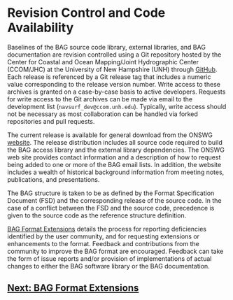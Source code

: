 # Revision Control and Code Availability

Baselines of the BAG source code library, external libraries, and BAG documentation are revision controlled using a Git repository hosted by the Center for Coastal and Ocean Mapping/Joint Hydrographic Center (CCOM/JHC) at the University of New Hampshire (UNH) through [GitHub](https://github.com/OpenNavigationSurface/BAG). Each  release is referenced by a Git release tag that includes a numeric value corresponding to the release version number.  Write access to these archives is granted on a case-by-case basis to active developers. Requests for write access to the Git archives can be made via email to the development list (``navsurf_dev@ccom.unh.edu``). Typically, write access should not be necessary as most collaboration can be handled via forked repositories and pull requests.

The current release is available for general download from the ONSWG [website](http://www.opennavsurf.org/download.html). The release distribution includes all source code required to build the BAG access library and the external library dependencies. The ONSWG web site provides contact information and a description of how to request being added to one or more of the BAG email lists. In addition, the website includes a wealth of historical background information from meeting notes, publications, and presentations.

The BAG structure is taken to be as defined by the Format Specification Document (FSD) and the corresponding release of the source code. In the case of a conflict between the FSD and the source code, precedence is given to the source code as the reference structure definition.

[BAG Format Extensions](FSD-Extensions.md) details the process for reporting deficiencies identified by the user community, and for requesting extensions or enhancements to the format. Feedback and contributions from the community to improve the BAG format are encouraged. Feedback can take the form of issue reports and/or provision of implementations of actual changes to either the BAG software library or the BAG documentation.

## [Next: BAG Format Extensions](FSD-Extensions.md)